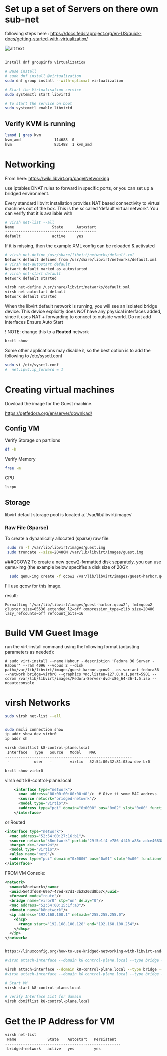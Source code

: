 # Set up a set of Servers on there own sub-net 

following steps here : https://docs.fedoraproject.org/en-US/quick-docs/getting-started-with-virtualization/

![alt text](./images/Infra-Kubernetes.png "Title")


## 
``` bash
Install dnf groupinfo virtualization

# Base install 
# sudo dnf install @virtualization
sudo dnf group install --with-optional virtualization

# Start the Virtualisation service
sudo systemctl start libvirtd

# To start the service on boot
sudo systemctl enable libvirtd
```

## Verify KVM is running
```bash
lsmod | grep kvm
kvm_amd               114688  0
kvm                   831488  1 kvm_amd
```

# Networking
From here: https://wiki.libvirt.org/page/Networking

use iptables DNAT rules to forward in specific ports, or you can set up a bridged environment.

Every standard libvirt installation provides NAT based connectivity to virtual machines out of the box. This is the so called 'default virtual network'. You can verify that it is available with
```bash
# virsh net-list --all
Name                 State      Autostart 
-----------------------------------------
default              active     yes
```

If it is missing, then the example XML config can be reloaded & activated

```bash
# virsh net-define /usr/share/libvirt/networks/default.xml
Network default defined from /usr/share/libvirt/networks/default.xml
# virsh net-autostart default
Network default marked as autostarted
# virsh net-start default
Network default started
```
```bash 
virsh net-define /usr/share/libvirt/networks/default.xml
virsh net-autostart default
Network default started
```


When the libvirt default network is running, you will see an isolated bridge device. This device explicitly does *NOT* have any physical interfaces added, since it uses NAT + forwarding to connect to outside world. Do not add interfaces
Ensure Auto Start

! NOTE: change this to a **Routed** network
```bash
brctl show
```

Some other applications may disable it, so the best option is to add the following to /etc/sysctl.conf
```bash
sudo vi /etc/sysctl.conf
#  net.ipv4.ip_forward = 1
```

# Creating virtual machines

Dowload the image for the Guest machine.

https://getfedora.org/en/server/download/

## Config VM

Verify Storage on partiions
```bash 
df -h
```
Verify Memory
```bash 
free -m
```
CPU
```bash
lscpu
```

## Storage
 libvirt default storage pool is located at `/var/lib/libvirt/images'

### Raw File (Sparse)
To create a dynamically allocated (sparse) raw file:
```bash
 sudo rm -f /var/lib/libvirt/images/guest.img
 sudo truncate --size=20480M /var/lib/libvirt/images/guest.img
```
###QCOW2
To create a new qcow2-formatted disk separately, you can use qemu-img (the example below specifies a disk size of 20G):
``` bash
  sudo qemu-img create -f qcow2 /var/lib/libvirt/images/guest-harbor.qcow2 20G
```
I'll use qcow for this image. 

result: 
```
Formatting '/var/lib/libvirt/images/guest-harbor.qcow2', fmt=qcow2 cluster_size=65536 extended_l2=off compression_type=zlib size=20480 lazy_refcounts=off refcount_bits=16
```

# Build VM Guest Image 
run the virt-install command using the following format (adjusting parameters as needed):
```
# sudo virt-install --name Habour --description 'Fedora 36 Server - Habour' --ram 4096 --vcpus 2 --disk path=/var/lib/libvirt/images/guest-harbor.qcow2 --os-variant fedora36 --network bridge=virbr0 --graphics vnc,listen=127.0.0.1,port=5901 --cdrom /var/lib/libvirt/images/Fedora-Server-dvd-x86_64-36-1.5.iso --noautoconsole
```

# virsh Networks

```bash
sudo virsh net-list --all


sudo nmcli connection show
ip addr show dev virbr0
ip addr sh

virsh domiflist k8-control-plane.local
 Interface   Type   Source   Model    MAC
---------------------------------------------------------
 -           user   -        virtio   52:54:00:32:81:03ow dev br0

brctl show virbr0


```

virsh edit k8-control-plane.local

```xml
    <interface type="network">
      <mac address="00:00:00:00:00:00"/>  # Give it some MAC address
      <source network="bridged-network"/>
      <model type="virtio"/>
      <address type="pci" domain="0x0000" bus="0x02" slot="0x00" function="0x0"/>  # bus 0x02 since it's 2nd
    </interface>
```

or Routed
```xml
<interface type="network">
  <mac address="52:54:00:27:16:b1"/>
  <source network="k8network" portid="29f5e1f4-e786-4f40-a88c-adce46838e74" bridge="virbr0"/>
  <target dev="vnet24"/>
  <model type="virtio"/>
  <alias name="net0"/>
  <address type="pci" domain="0x0000" bus="0x01" slot="0x00" function="0x0"/>
</interface>
```

FROM VM Console:

```xml
<network>
  <name>k8network</name>
  <uuid>5e4dfd68-69e7-47ed-87d1-3b25203d8b57</uuid>
  <forward mode="route"/>
  <bridge name="virbr0" stp="on" delay="0"/>
  <mac address="52:54:00:15:1f:a3"/>
  <domain name="k8network"/>
  <ip address="192.168.100.1" netmask="255.255.255.0">
    <dhcp>
      <range start="192.168.100.128" end="192.168.100.254"/>
    </dhcp>
  </ip>
</network>
```


```bash

https://linuxconfig.org/how-to-use-bridged-networking-with-libvirt-and-kvm

#virsh attach-interface --domain k8-control-plane.local --type bridge --source br0  --model virtio # --target vsrx-mgmt

virsh attach-interface --domain k8-control-plane.local --type bridge --source bridged-network --model virtio # --target vsrx-mgmt
#virsh attach-interface --domain k8-control-plane.local --type bridge --source br0 --model virtio --config --live 

# Start VM
virsh start k8-control-plane.local

# verify Interface List for damain 
virsh domiflist k8-control-plane.local

```

# Get the IP Address for VM

```bash 
virsh net-list
 Name              State    Autostart   Persistent
----------------------------------------------------
 bridged-network   active   yes         yes
```

